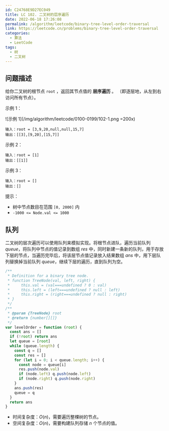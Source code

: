 ```yaml
---
id: C24768E9D27EC049
title: LC 102. 二叉树的层序遍历
date: 2022-06-18 17:26:08
permalink: /algorithm/leetcode/binary-tree-level-order-traversal
link: https://leetcode.cn/problems/binary-tree-level-order-traversal
categories:
  - 算法
  - LeetCode
tags:
  - 树
  - 二叉树
---
```


<Level :type='2'/>

## 问题描述

给你二叉树的根节点 `root` ，返回其节点值的 **层序遍历** 。 （即逐层地，从左到右访问所有节点）。

示例 1：

![示例 1](/img/algorithm/leetcode/0100-0199/102-1.png =200x)

```text
输入：root = [3,9,20,null,null,15,7]
输出：[[3],[9,20],[15,7]]
```

示例 2：

```text
输入：root = [1]
输出：[[1]]
```

示例 3：

```text
输入：root = []
输出：[]
```

提示：

- 树中节点数目在范围 `[0, 2000]` 内
- `-1000 <= Node.val <= 1000`

## 队列

二叉树的层次遍历可以使用队列来模拟实现。将根节点进队，遍历当前队列 $queue$，将队列中节点的值记录到数组 $res$ 中，同时新建一条新的队列，用于存放下层的节点，当遍历完毕后，将该层节点值记录放入结果数组 $ans$ 中，用下层队列替换掉当前队列 $queue$，继续下层的遍历，直到队列为空。

```javascript
/**
 * Definition for a binary tree node.
 * function TreeNode(val, left, right) {
 *     this.val = (val===undefined ? 0 : val)
 *     this.left = (left===undefined ? null : left)
 *     this.right = (right===undefined ? null : right)
 * }
 */
/**
 * @param {TreeNode} root
 * @return {number[][]}
 */
var levelOrder = function (root) {
  const ans = []
  if (!root) return ans
  let queue = [root]
  while (queue.length) {
    const q = []
    const res = []
    for (let i = 0; i < queue.length; i++) {
      const node = queue[i]
      res.push(node.val)
      if (node.left) q.push(node.left)
      if (node.right) q.push(node.right)
    }
    ans.push(res)
    queue = q
  }
  return ans
}
```

- 时间复杂度：$O(n)$，需要遍历整棵树的节点。
- 空间复杂度：$O(n)$，需要构建队列存储 $n$ 个节点的值。
